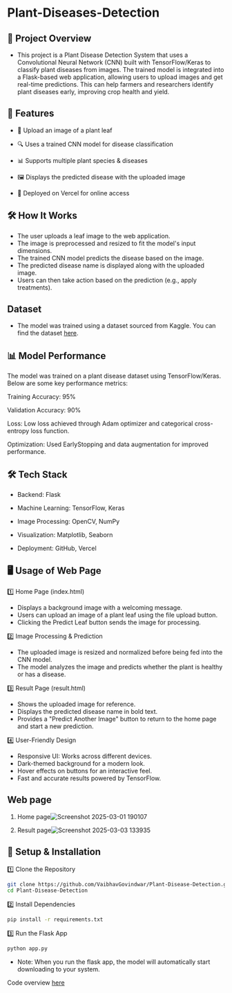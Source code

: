 # Plant-Diseases-Detection

## 🌱 Project Overview

- This project is a Plant Disease Detection System that uses a Convolutional Neural Network (CNN) built with TensorFlow/Keras to classify plant diseases from images.  The trained model is integrated into a Flask-based web application, allowing users to upload images and get real-time predictions. This can help farmers and researchers identify plant diseases early, improving crop health and yield.

## 🚀 Features

- 🌿 Upload an image of a plant leaf

- 🔍 Uses a trained CNN model for disease classification

- 📊 Supports multiple plant species & diseases

- 🖼 Displays the predicted disease with the uploaded image

- 📂 Deployed on Vercel for online access

## 🛠 How It Works

- The user uploads a leaf image to the web application.
- The image is preprocessed and resized to fit the model's input dimensions.
- The trained CNN model predicts the disease based on the image.
- The predicted disease name is displayed along with the uploaded image.
- Users can then take action based on the prediction (e.g., apply treatments).

## Dataset 
- The model was trained using a dataset sourced from Kaggle. You can find the dataset [here](https://www.kaggle.com/datasets/vipoooool/new-plant-diseases-dataset/data).

## 📊 Model Performance

The model was trained on a plant disease dataset using TensorFlow/Keras. Below are some key performance metrics:

Training Accuracy: 95%

Validation Accuracy: 90%

Loss: Low loss achieved through Adam optimizer and categorical cross-entropy loss function.

Optimization: Used EarlyStopping and data augmentation for improved performance.

## 🛠 Tech Stack

- Backend: Flask

- Machine Learning: TensorFlow, Keras

- Image Processing: OpenCV, NumPy

- Visualization: Matplotlib, Seaborn

- Deployment: GitHub, Vercel

## 🖥️ Usage of Web Page

1️⃣ Home Page (index.html)

- Displays a background image with a welcoming message.
- Users can upload an image of a plant leaf using the file upload button.
- Clicking the Predict Leaf button sends the image for processing.

2️⃣ Image Processing & Prediction

- The uploaded image is resized and normalized before being fed into the CNN model.
- The model analyzes the image and predicts whether the plant is healthy or has a disease.

3️⃣ Result Page (result.html)

- Shows the uploaded image for reference.
- Displays the predicted disease name in bold text.
- Provides a "Predict Another Image" button to return to the home page and start a new prediction.

4️⃣ User-Friendly Design

- Responsive UI: Works across different devices.
- Dark-themed background for a modern look.
- Hover effects on buttons for an interactive feel.
- Fast and accurate results powered by TensorFlow.

## Web page 
1. Home page![Screenshot 2025-03-01 190107](https://github.com/user-attachments/assets/0592dee4-6ed0-4ab1-ad53-46fc23789339)

2. Result page![Screenshot 2025-03-03 133935](https://github.com/user-attachments/assets/9ea964f5-c973-4147-8ee5-2bb63d853b1a)


## 🔧 Setup & Installation

1️⃣ Clone the Repository

  ```bash
  git clone https://github.com/VaibhavGovindwar/Plant-Disease-Detection.git
  cd Plant-Disease-Detection
  ```

2️⃣ Install Dependencies

  ```bash 
  pip install -r requirements.txt
  ```

 3️⃣ Run the Flask App

   ```bash
   python app.py
   ```
- Note: When you run the flask app, the model will automatically start downloading to your system.


Code overview [here](https://www.kaggle.com/code/vaibhavgovindwar/plant-disease-detection-system)
